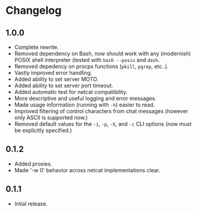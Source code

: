 # Changelog

## 1.0.0

- Complete rewrite.
- Removed dependency on Bash, now should work with any (modernish) POSIX shell interpreter (tested with `bash --posix` and `dash`.
- Removed depedency on procps functions (`pkill`, `pgrep`, etc..).
- Vastly improved error handling.
- Added ability to set server MOTD.
- Added ability to set server port timeout.
- Added automatic test for netcat compatibility.
- More descriptive and useful logging and error messages.
- Made usage information (running with `-h`) easier to read.
- Improved filtering of control characters from chat messages (however only ASCII is supported now.)
- Removed default values for the `-i`, `-p`, `-X`, and `-c` CLI options (now must be explicitly specified.)

## 0.1.2

- Added proxies.
- Made '-w 0' behavior across netcat implementations clear.

## 0.1.1

- Intial release.
